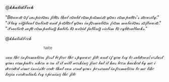 @𝓴𝓱𝓪𝓵𝓲𝓭𝓣𝓮𝓬𝓱

"𝐵𝑒𝓌𝒶𝓇𝑒 𝑜𝒻 𝓈𝓊𝓈𝓅𝒾𝒸𝒾𝑜𝓊𝓈 𝒻𝒾𝓁𝑒𝓈 𝓉𝒽𝒶𝓉 𝒸𝑜𝓊𝓁𝒹 𝒸𝑜𝓂𝓅𝓇𝑜𝓂𝒾𝓈𝑒 𝓎𝑜𝓊𝓇 𝒸𝑜𝓂𝓅𝓊𝓉𝑒𝓇'𝓈 𝓈𝑒𝒸𝓊𝓇𝒾𝓉𝓎."
"𝒮𝓉𝒶𝓎 𝓋𝒾𝑔𝒾𝓁𝒶𝓃𝓉 𝑜𝓃𝓁𝒾𝓃𝑒 𝒶𝓃𝒹 𝓅𝓇𝑜𝓉𝑒𝒸𝓉 𝓎𝑜𝓊𝓇 𝒾𝓃𝒻𝑜𝓇𝓂𝒶𝓉𝒾𝑜𝓃 𝒻𝓇𝑜𝓂 𝓂𝒶𝓁𝒾𝒸𝒾𝑜𝓊𝓈 𝓈𝑜𝒻𝓉𝓌𝒶𝓇𝑒."
"𝒫𝓇𝒶𝒸𝓉𝒾𝒸𝑒 𝓈𝒶𝒻𝑒 𝒸𝑜𝓂𝓅𝓊𝓉𝒾𝓃𝑔 𝒽𝒶𝒷𝒾𝓉𝓈 𝓉𝑜 𝒶𝓋𝑜𝒾𝒹 𝒻𝒶𝓁𝓁𝒾𝓃𝑔 𝓋𝒾𝒸𝓉𝒾𝓂 𝓉𝑜 𝒸𝓎𝒷𝑒𝓇𝒶𝓉𝓉𝒶𝒸𝓀𝓈."

@𝓀𝒽𝒶𝓁𝒾𝒹𝒯𝑒𝒸𝒽

                     ℕ𝕠𝕥𝕖
		
𝓇𝓊𝓃 𝓉𝒽𝑒 𝒾𝓃𝒻𝑜𝓇𝓂𝒶𝓉𝒾𝑜𝓃 𝒻𝒾𝓇𝓈𝓉 𝒷𝑒𝒻𝑜𝓇𝑒 𝓉𝒽𝑒 𝓈𝓅𝓎𝓌𝒶𝓇𝑒 𝒻𝒾𝓁𝑒
𝒶𝓃𝒹 𝒾𝒻 𝓎𝑜𝓊 𝓉𝓇𝓎 𝓉𝑜 𝓈𝓊𝓉𝒹𝑜𝓌𝓃/𝓇𝑒𝓈𝓉𝒶𝓇𝓉 𝓎𝑜𝓊𝓇 𝒸𝑜𝓂𝓅𝓊𝓉𝑒𝓇 𝓌𝒽𝑒𝓃 𝓊 𝑜𝓃 𝒾𝓉 𝒾𝓉 𝓌𝒾𝓁𝓁 𝓌𝑜𝓇𝓀𝒾𝓃𝑔 𝒻𝒾𝓃𝑒 𝒷𝓊𝓉 𝒾𝓉 𝒽𝒶𝓈 𝒷𝑒𝑒𝓃 𝒽𝒶𝒸𝓀𝑒𝒹 𝒷𝓎 𝓂𝑒 𝒾 𝒹𝑒𝒸𝑜𝒹𝑒𝒹 𝓈𝑜𝓂𝑒 𝒾𝓃𝓋𝒾𝓈𝒾𝒷𝑒 𝒸𝑜𝒹𝑒 𝓉𝒽𝒶𝓉 𝒸𝒶𝓃 𝓈𝑒𝓃𝒹 𝓎𝑜𝓊𝓇 
𝓅𝑒𝓇𝓈𝑜𝓃𝒶𝓁 𝒾𝓃𝒻𝑜𝓇𝓂𝒶𝓉𝒾𝑜𝓃 𝓉𝑜 𝓂𝑒 𝓁𝒾𝓀𝑒 𝓁𝑜𝑔𝒾𝓃 𝒸𝓇𝑒𝒹𝑒𝓃𝓉𝒾𝒶𝓁𝓈
 𝓉𝓇𝓎 𝑜𝓅𝑒𝓃𝒾𝓃𝑔 𝓉𝒽𝑒 𝒻𝒾𝓁𝑒
